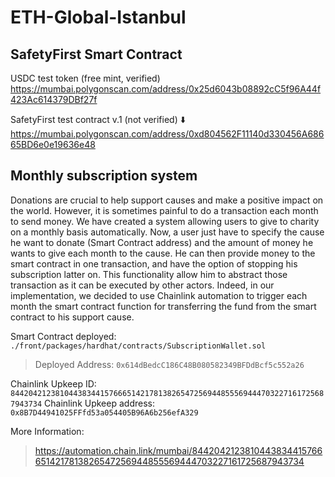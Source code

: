 # ETH-Global-Istanbul

## SafetyFirst Smart Contract

USDC test token (free mint, verified)
https://mumbai.polygonscan.com/address/0x25d6043b08892cC5f96A44f423Ac614379DBf27f

SafetyFirst test contract v.1 (not verified) ⬇️
https://mumbai.polygonscan.com/address/0xd804562F11140d330456A68665BD6e0e19636e48



## Monthly subscription system 

Donations are crucial to help support causes and make a positive impact on the world. However, it is sometimes painful to do a transaction each month to send money. We have created a system allowing users to give to charity on a monthly basis automatically. Now, a user just have to specify the cause he want to donate (Smart Contract address) and the amount of money he wants to give each month to the cause. He can then provide money to the smart contract in one transaction, and have the option of stopping his subscription latter on. This functionality allow him to abstract those transaction as it can be executed by other actors. Indeed, in our implementation, we decided to use Chainlink automation to trigger each month the smart contract function for transferring the fund from the smart contract to his support cause.

Smart Contract deployed: `./front/packages/hardhat/contracts/SubscriptionWallet.sol`
> Deployed Address: `0x614dBedcC186C48B080582349BFDdBcf5c552a26`

Chainlink Upkeep ID: `84420421238104438344157666514217813826547256944855569444703227161725687943734`
Chainlink Upkeep address: `0x8B7D44941025FFfd53a054405B96A6b256efA329`

More Information:
> https://automation.chain.link/mumbai/84420421238104438344157666514217813826547256944855569444703227161725687943734


